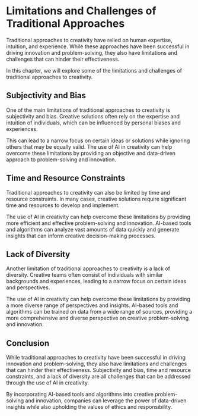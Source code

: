 Limitations and Challenges of Traditional Approaches
==============================================================================

Traditional approaches to creativity have relied on human expertise, intuition, and experience. While these approaches have been successful in driving innovation and problem-solving, they also have limitations and challenges that can hinder their effectiveness.

In this chapter, we will explore some of the limitations and challenges of traditional approaches to creativity.

Subjectivity and Bias
---------------------

One of the main limitations of traditional approaches to creativity is subjectivity and bias. Creative solutions often rely on the expertise and intuition of individuals, which can be influenced by personal biases and experiences.

This can lead to a narrow focus on certain ideas or solutions while ignoring others that may be equally valid. The use of AI in creativity can help overcome these limitations by providing an objective and data-driven approach to problem-solving and innovation.

Time and Resource Constraints
-----------------------------

Traditional approaches to creativity can also be limited by time and resource constraints. In many cases, creative solutions require significant time and resources to develop and implement.

The use of AI in creativity can help overcome these limitations by providing more efficient and effective problem-solving and innovation. AI-based tools and algorithms can analyze vast amounts of data quickly and generate insights that can inform creative decision-making processes.

Lack of Diversity
-----------------

Another limitation of traditional approaches to creativity is a lack of diversity. Creative teams often consist of individuals with similar backgrounds and experiences, leading to a narrow focus on certain ideas and perspectives.

The use of AI in creativity can help overcome these limitations by providing a more diverse range of perspectives and insights. AI-based tools and algorithms can be trained on data from a wide range of sources, providing a more comprehensive and diverse perspective on creative problem-solving and innovation.

Conclusion
----------

While traditional approaches to creativity have been successful in driving innovation and problem-solving, they also have limitations and challenges that can hinder their effectiveness. Subjectivity and bias, time and resource constraints, and a lack of diversity are all challenges that can be addressed through the use of AI in creativity.

By incorporating AI-based tools and algorithms into creative problem-solving and innovation, companies can leverage the power of data-driven insights while also upholding the values of ethics and responsibility.
